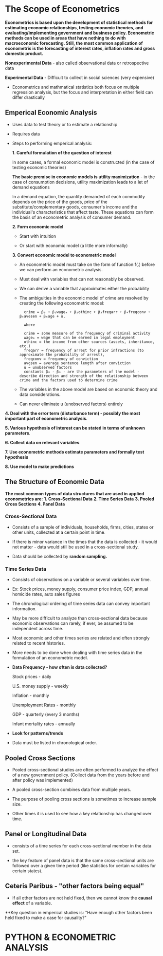 

# The Scope of Econometrics

**Econometrics is based upon the development of statistical methods for estimating economic relationships, testing economic theories, and evaluating/implementing government and business policy. Econometric methods can be used in areas that have nothing to do with macroeconomic forecasting. Still, the most common application of econometris is the forecasting of interest rates, inflation rates and gross domestic product.**

**Nonexperimental Data** - also called observational data or retrospective data

**Experimental Data** - Difficult to collect in social sciences (very expensive)

- Econometrics and mathmatical statistics both focus on multiple regression analysis, but the focus and interpretation in either field can differ drastically



## Emperical Economic Analysis

 - Uses data to test theory or to estimate a relationship
 
 - Requires data
 
 - Steps to performing emperical analysis:
 
   **1. Careful formulation of the question of interest**
      
      In some cases, a formal economic model is constructed (in the case of testing economic theories)
      
      **The basic premise in economic models is utility maximization** - in the case of consumption decisions, utility maximization leads to a let of demand equations
      
      In a demand equation, the quantity demanded of each commodity depends on the price of the goods, price of the substitute/complementary goods, consumer's income and the
      individual's characteristics that affect taste. These equations can form the basis of an econometric analysis of consumer demand.
   
   **2. Form economic model**
 
    - Start with intuition 
    
    - Or start with economic model (a little more informally)
 
   **3. Convert economic model to econometric model**
   
    - An econometric model must take on the form of function f(.) before we can perform an econometric analysis.
    
    - Must deal with variables that can not reasonably be observed.
    
    - We can derive a variable that approximates either the probability
    
    - The ambiguities in the economic model of crime are resolved by creating the following econometric model:
    
        
            crime = β₀ + β₁wageₘ + β₂othinc + β₃freqarr + β₄freqconv + β₅avesen + β₆age + u,
            
            where
            
            crime = some measure of the frequency of criminal activity
            wageₘ = wage that can be earned in legal employment
            othinc = the income from other sources (assets, inheritance, etc.)
            freqarr = frequency of arrest for prior infractions (to approximate the probability of arrest),
            freqconv = frequency of conviction
            avgsen = average sentence length after conviction
            u = unobserved factors
            constants β₀ - β₆ - are the parameters of the model - describe direction and strength of the relationship between crime and the factors used to determine crime
            
   - The variables in the above model are based on economic theory and data considerations.
   
   - Can never eliminate u (unobserved factors) entirely
   
 **4. Deal with the error term (disturbance term) - possibly the most important part of econometric analysis.**
 
 **5. Various hypothesis of interest can be stated in terms of unknown parameters.**
 
 **6. Collect data on relevant variables**
 
 **7. Use econometric methods estimate parameters and formally test hypothesis**
 
 **8. Use model to make predictions**

## The Structure of Economic Data

**The most common types of data structures that are used in applied econometrics are:**
**1. Cross-Sectional Data**
**2. Time Series Data**
**3. Pooled Cross Sections**
**4. Panel Data**

### Cross-Sectional Data

  - Consists of a sample of individuals, households, firms, cities, states or other units, collected at a certain point in time.
  
  - If there is minor variance in the times that the data is collected - it would not matter - data would still be used in a cross-sectional study.
  
  - Data should be collected by **random sampling.**
  
### Time Series Data

  - Consists of observations on a variable or several variables over time.
  
  - Ex: Stock prices, money supply, consumer price index, GDP, annual homicide rates, auto sales figures
  
  - The chronological ordering of time series data can convey important information.
  
  - May be more difficult to analyze than cross-sectional data because economic observations can rarely, if ever, be assumed to be independent across time.
  
  - Most economic and other times series are related and often strongly related to recent histories.
  
  - More needs to be done when dealing with time series data in the formulation of an econometric model.
  
  - **Data Frequency - how often is data collected?**
  
    Stock prices - daily
    
    U.S. money supply - weekly
    
    Inflation - monthly
    
    Unemployment Rates - monthly
    
    GDP - quarterly (every 3 months)
    
    Infant mortality rates - annually
    
  - **Look for patterns/trends**
  
  - Data must be listed in chronological order.
  

## Pooled Cross Sections

   - Pooled cross-sectional studies are often performed to analyze the effect of a new government policy. (Collect data from the years before and after policy was implemented)
   
   - A pooled cross-section combines data from multiple years.
   
   - The purpose of pooling cross sections is sometimes to increase sample size.
   
   - Other times it is used to see how a key relationship has changed over time.
  
## Panel or Longitudinal Data

   - consists of a time series for each cross-sectional member in the data set.
   
   - the key feature of panel data is that the same cross-sectional units are followed over a given time period (like statistics for certain variables for certain states).
   
 ## Ceteris Paribus - "other factors being equal"
 
 - If all other factors are not held fixed, then we cannot know the **causal effect** of a variable.
 
 **Key question in emperical studies is: "Have enough other factors been held fixed to make a case for causality?"
      
## 
     











# PYTHON & ECONOMETRIC ANALYSIS
  
 
  



      


